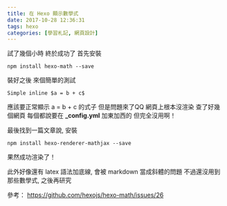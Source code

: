 ```yaml
---
title: 在 Hexo 顯示數學式
date: 2017-10-28 12:36:31
tags: hexo
categories: [學習札記, 網頁設計]
---
```


試了幾個小時 終於成功了
首先安裝
```
npm install hexo-math --save
```
裝好之後
來個簡單的測試
```
Simple inline $a = b + c$
```
應該要正常顯示 a = b + c 的式子
但是問題來了QQ
網頁上根本沒渲染
查了好幾個網頁
每個都說要在 **_config.yml** 加東加西的
但完全沒用啊！

最後找到一篇文章說, 安裝
```
npm install hexo-renderer-mathjax --save
```
果然成功渲染了！

此外好像還有 latex 語法加底線, 會被 markdown 當成斜體的問題
不過還沒用到那些數學式, 之後再研究

參考：
https://github.com/hexojs/hexo-math/issues/26
